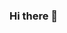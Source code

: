 ### Hi there 👋

<!--
**PratikhyaManas/PratikhyaManas** is a ✨ _special_ ✨ repository because its `README.md` (this file) appears on your GitHub profile.

Here are some ideas to get you started:

- 🔭 I’m currently studying Master's in Control,Microelectronics & Microsystems.
- 🌱 Learning everyday about new developements in AI, Edge Computing and ASICs 
- 👯 I’m looking for working in new technology fields.
- 💬 Actively writing blogs: [Check it out!](https://medium.com/@manaspratikh786)
- 📫 How to reach me: [Let's get in touch](https://www.linkedin.com/in/manaspratikh/)
- ⚡ Hobbies: Travelling, Reading & Playing Sports

